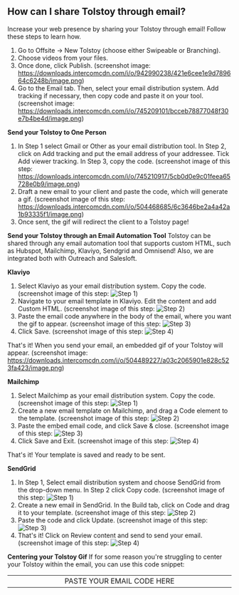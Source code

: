 ## ​How can I share Tolstoy through email?

Increase your web presence by sharing your Tolstoy through email! Follow these steps to learn how.

1. Go to Offsite -> New Tolstoy (choose either Swipeable or Branching).
2. Choose videos from your files.
3. Once done, click Publish. (screenshot image: https://downloads.intercomcdn.com/i/o/942990238/421e6cee1e9d789664c6248b/image.png)
4. Go to the Email tab. Then, select your email distribution system. Add tracking if necessary, then copy code and paste it on your tool. (screenshot image: https://downloads.intercomcdn.com/i/o/745209101/bcceb78877048f30e7b4be4d/image.png)

**Send your Tolstoy to One Person**
1. In Step 1 select Gmail or Other as your email distribution tool. In Step 2, click on Add tracking and put the email address of your addressee. Tick Add viewer tracking. In Step 3, copy the code. (screenshot image of this step: https://downloads.intercomcdn.com/i/o/745210917/5cb0d0e9c01feea65728e0b9/image.png)
2. Draft a new email to your client and paste the code, which will generate a gif. (screenshot image of this step: https://downloads.intercomcdn.com/i/o/504468685/6c3646be2a4a42a1b93335f1/image.png)
3. Once sent, the gif will redirect the client to a Tolstoy page! 

**Send your Tolstoy through an Email Automation Tool**
Tolstoy can be shared through any email automation tool that supports custom HTML, such as Hubspot, Mailchimp, Klaviyo, Sendgrid and Omnisend! Also, we are integrated both with Outreach and Salesloft.

**Klaviyo**
1. Select Klaviyo as your email distribution system. Copy the code. (screenshot image of this step: ![Step 1](https://downloads.intercomcdn.com/i/o/745216392/b5d0d3227a02eb5204eb7ae1/image.png))
2. Navigate to your email template in Klaviyo. Edit the content and add Custom HTML. (screenshot image of this step: ![Step 2](https://downloads.intercomcdn.com/i/o/415143541/1edb7da662f070c0acca0da4/image.png))
3. Paste the email code anywhere in the body of the email, where you want the gif to appear. (screenshot image of this step: ![Step 3](https://downloads.intercomcdn.com/i/o/415144754/f3f1df071610f39dfcf7c3b3/klaviyo+gif.gif))
4. Click Save. (screenshot image of this step: ![Step 4](https://downloads.intercomcdn.com/i/o/415145272/e2b9025b1d6503d8d9881d44/image.png))

That's it! When you send your email, an embedded gif of your Tolstoy will appear. (screenshot image: https://downloads.intercomcdn.com/i/o/504489227/a03c2065901e828c523fa423/image.png) 

**Mailchimp**
1. Select Mailchimp as your email distribution system. Copy the code.  (screenshot image of this step: ![Step 1](https://downloads.intercomcdn.com/i/o/745219453/089e5487881a409da1b67813/image.png))
2. Create a new email template on Mailchimp, and drag a Code element to the template. (screenshot image of this step: ![Step 2](https://downloads.intercomcdn.com/i/o/438693593/29e00e1b893bd820d2b5e7af/image.png))
3. Paste the embed email code, and click Save & close. (screenshot image of this step: ![Step 3](https://downloads.intercomcdn.com/i/o/438700016/8cec152a9de6e2582d6a25dd/image.png)) 
4. Click Save and Exit. (screenshot image of this step: ![Step 4](https://downloads.intercomcdn.com/i/o/438701090/b598ae645b55f019cb71429b/image.png))
 
That's it! Your template is saved and ready to be sent.

**SendGrid**
1. In Step 1, Select email distribution system and choose SendGrid from the drop-down menu. In Step 2 click Copy code. (screenshot image of this step: ![Step 1](https://downloads.intercomcdn.com/i/o/745223151/1d6f1972b7f3ed8e801a8302/image.png))
2. Create a new email in SendGrid. In the Build tab, click on Code and drag it to your template. (screenshot image of this step: ![Step 2](https://downloads.intercomcdn.com/i/o/438714488/cad63125843e404550a165ea/image.png))
3. Paste the code and click Update. (screenshot image of this step: ![Step 3](https://downloads.intercomcdn.com/i/o/438716169/5fb118c6054d7d3f039a3d3c/image.png))
4. That's it! Click on Review content and send to send your email. (screenshot image of this step: ![Step 4](https://downloads.intercomcdn.com/i/o/438717476/1dbf01c362d495cc10f6468f/image.png))

**Centering your Tolstoy Gif**
If for some reason you're struggling to center your Tolstoy within the email, you can use this code snippet:

<table cellpadding="0" cellspacing="0" border="0">
<tr>
<td align="center" class="col" width="600">
<div class="col_content">
PASTE YOUR EMAIL CODE HERE
</td>
</tr>
</table>
